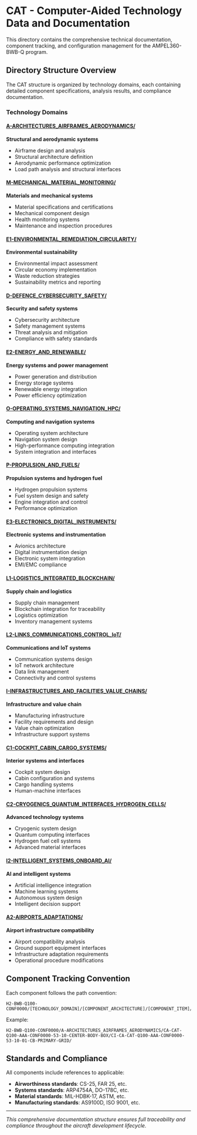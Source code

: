 # CAT - Computer-Aided Technology Data and Documentation

This directory contains the comprehensive technical documentation, component tracking, and configuration management for the AMPEL360-BWB-Q program.

## Directory Structure Overview

The CAT structure is organized by technology domains, each containing detailed component specifications, analysis results, and compliance documentation.

### Technology Domains

#### [A-ARCHITECTURES_AIRFRAMES_AERODYNAMICS/](./A-ARCHITECTURES_AIRFRAMES_AERODYNAMICS/)
**Structural and aerodynamic systems**
- Airframe design and analysis
- Structural architecture definition
- Aerodynamic performance optimization
- Load path analysis and structural interfaces

#### [M-MECHANICAL_MATERIAL_MONITORING/](./M-MECHANICAL_MATERIAL_MONITORING/)
**Materials and mechanical systems**
- Material specifications and certifications
- Mechanical component design
- Health monitoring systems
- Maintenance and inspection procedures

#### [E1-ENVIRONMENTAL_REMEDIATION_CIRCULARITY/](./E1-ENVIRONMENTAL_REMEDIATION_CIRCULARITY/)
**Environmental sustainability**
- Environmental impact assessment
- Circular economy implementation
- Waste reduction strategies
- Sustainability metrics and reporting

#### [D-DEFENCE_CYBERSECURITY_SAFETY/](./D-DEFENCE_CYBERSECURITY_SAFETY/)
**Security and safety systems**
- Cybersecurity architecture
- Safety management systems
- Threat analysis and mitigation
- Compliance with safety standards

#### [E2-ENERGY_AND_RENEWABLE/](./E2-ENERGY_AND_RENEWABLE/)
**Energy systems and power management**
- Power generation and distribution
- Energy storage systems
- Renewable energy integration
- Power efficiency optimization

#### [O-OPERATING_SYSTEMS_NAVIGATION_HPC/](./O-OPERATING_SYSTEMS_NAVIGATION_HPC/)
**Computing and navigation systems**
- Operating system architecture
- Navigation system design
- High-performance computing integration
- System integration and interfaces

#### [P-PROPULSION_AND_FUELS/](./P-PROPULSION_AND_FUELS/)
**Propulsion systems and hydrogen fuel**
- Hydrogen propulsion systems
- Fuel system design and safety
- Engine integration and control
- Performance optimization

#### [E3-ELECTRONICS_DIGITAL_INSTRUMENTS/](./E3-ELECTRONICS_DIGITAL_INSTRUMENTS/)
**Electronic systems and instrumentation**
- Avionics architecture
- Digital instrumentation design
- Electronic system integration
- EMI/EMC compliance

#### [L1-LOGISTICS_INTEGRATED_BLOCKCHAIN/](./L1-LOGISTICS_INTEGRATED_BLOCKCHAIN/)
**Supply chain and logistics**
- Supply chain management
- Blockchain integration for traceability
- Logistics optimization
- Inventory management systems

#### [L2-LINKS_COMMUNICATIONS_CONTROL_IoT/](./L2-LINKS_COMMUNICATIONS_CONTROL_IoT/)
**Communications and IoT systems**
- Communication systems design
- IoT network architecture
- Data link management
- Connectivity and control systems

#### [I-INFRASTRUCTURES_AND_FACILITIES_VALUE_CHAINS/](./I-INFRASTRUCTURES_AND_FACILITIES_VALUE_CHAINS/)
**Infrastructure and value chain**
- Manufacturing infrastructure
- Facility requirements and design
- Value chain optimization
- Infrastructure support systems

#### [C1-COCKPIT_CABIN_CARGO_SYSTEMS/](./C1-COCKPIT_CABIN_CARGO_SYSTEMS/)
**Interior systems and interfaces**
- Cockpit system design
- Cabin configuration and systems
- Cargo handling systems
- Human-machine interfaces

#### [C2-CRYOGENICS_QUANTUM_INTERFACES_HYDROGEN_CELLS/](./C2-CRYOGENICS_QUANTUM_INTERFACES_HYDROGEN_CELLS/)
**Advanced technology systems**
- Cryogenic system design
- Quantum computing interfaces
- Hydrogen fuel cell systems
- Advanced material interfaces

#### [I2-INTELLIGENT_SYSTEMS_ONBOARD_AI/](./I2-INTELLIGENT_SYSTEMS_ONBOARD_AI/)
**AI and intelligent systems**
- Artificial intelligence integration
- Machine learning systems
- Autonomous system design
- Intelligent decision support

#### [A2-AIRPORTS_ADAPTATIONS/](./A2-AIRPORTS_ADAPTATIONS/)
**Airport infrastructure compatibility**
- Airport compatibility analysis
- Ground support equipment interfaces
- Infrastructure adaptation requirements
- Operational procedure modifications

## Component Tracking Convention

Each component follows the path convention:
```
H2-BWB-Q100-CONF0000/[TECHNOLOGY_DOMAIN]/[COMPONENT_ARCHITECTURE]/[COMPONENT_ITEM]/
```

Example:
```
H2-BWB-Q100-CONF0000/A-ARCHITECTURES_AIRFRAMES_AERODYNAMICS/CA-CAT-Q100-AAA-CONF0000-53-10-CENTER-BODY-BOX/CI-CA-CAT-Q100-AAA-CONF0000-53-10-01-CB-PRIMARY-GRID/
```

## Standards and Compliance

All components include references to applicable:
- **Airworthiness standards**: CS-25, FAR 25, etc.
- **Systems standards**: ARP4754A, DO-178C, etc.
- **Material standards**: MIL-HDBK-17, ASTM, etc.
- **Manufacturing standards**: AS9100D, ISO 9001, etc.

---

*This comprehensive documentation structure ensures full traceability and compliance throughout the aircraft development lifecycle.*